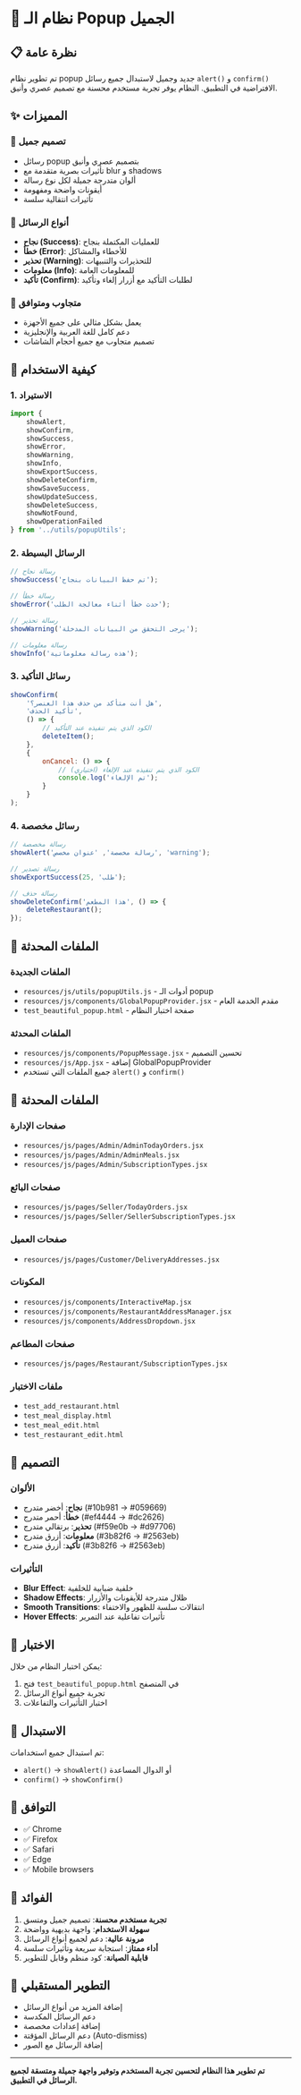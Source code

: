 # 🎨 نظام الـ Popup الجميل

## 📋 نظرة عامة

تم تطوير نظام popup جديد وجميل لاستبدال جميع رسائل `alert()` و `confirm()` الافتراضية في التطبيق. النظام يوفر تجربة مستخدم محسنة مع تصميم عصري وأنيق.

## ✨ المميزات

### 🎨 تصميم جميل
- رسائل popup بتصميم عصري وأنيق
- تأثيرات بصرية متقدمة مع blur و shadows
- ألوان متدرجة جميلة لكل نوع رسالة
- أيقونات واضحة ومفهومة
- تأثيرات انتقالية سلسة

### 🎯 أنواع الرسائل
- **نجاح (Success)**: للعمليات المكتملة بنجاح
- **خطأ (Error)**: للأخطاء والمشاكل
- **تحذير (Warning)**: للتحذيرات والتنبيهات
- **معلومات (Info)**: للمعلومات العامة
- **تأكيد (Confirm)**: لطلبات التأكيد مع أزرار إلغاء وتأكيد

### 📱 متجاوب ومتوافق
- يعمل بشكل مثالي على جميع الأجهزة
- دعم كامل للغة العربية والإنجليزية
- تصميم متجاوب مع جميع أحجام الشاشات

## 🚀 كيفية الاستخدام

### 1. الاستيراد
```javascript
import { 
    showAlert, 
    showConfirm, 
    showSuccess, 
    showError, 
    showWarning, 
    showInfo,
    showExportSuccess,
    showDeleteConfirm,
    showSaveSuccess,
    showUpdateSuccess,
    showDeleteSuccess,
    showNotFound,
    showOperationFailed
} from '../utils/popupUtils';
```

### 2. الرسائل البسيطة
```javascript
// رسالة نجاح
showSuccess('تم حفظ البيانات بنجاح');

// رسالة خطأ
showError('حدث خطأ أثناء معالجة الطلب');

// رسالة تحذير
showWarning('يرجى التحقق من البيانات المدخلة');

// رسالة معلومات
showInfo('هذه رسالة معلوماتية');
```

### 3. رسائل التأكيد
```javascript
showConfirm(
    'هل أنت متأكد من حذف هذا العنصر؟',
    'تأكيد الحذف',
    () => {
        // الكود الذي يتم تنفيذه عند التأكيد
        deleteItem();
    },
    {
        onCancel: () => {
            // الكود الذي يتم تنفيذه عند الإلغاء (اختياري)
            console.log('تم الإلغاء');
        }
    }
);
```

### 4. رسائل مخصصة
```javascript
// رسالة مخصصة
showAlert('رسالة مخصصة', 'عنوان مخصص', 'warning');

// رسالة تصدير
showExportSuccess(25, 'طلب');

// رسالة حذف
showDeleteConfirm('هذا المطعم', () => {
    deleteRestaurant();
});
```

## 🔧 الملفات المحدثة

### الملفات الجديدة
- `resources/js/utils/popupUtils.js` - أدوات الـ popup
- `resources/js/components/GlobalPopupProvider.jsx` - مقدم الخدمة العام
- `test_beautiful_popup.html` - صفحة اختبار النظام

### الملفات المحدثة
- `resources/js/components/PopupMessage.jsx` - تحسين التصميم
- `resources/js/App.jsx` - إضافة GlobalPopupProvider
- جميع الملفات التي تستخدم `alert()` و `confirm()`

## 📁 الملفات المحدثة

### صفحات الإدارة
- `resources/js/pages/Admin/AdminTodayOrders.jsx`
- `resources/js/pages/Admin/AdminMeals.jsx`
- `resources/js/pages/Admin/SubscriptionTypes.jsx`

### صفحات البائع
- `resources/js/pages/Seller/TodayOrders.jsx`
- `resources/js/pages/Seller/SellerSubscriptionTypes.jsx`

### صفحات العميل
- `resources/js/pages/Customer/DeliveryAddresses.jsx`

### المكونات
- `resources/js/components/InteractiveMap.jsx`
- `resources/js/components/RestaurantAddressManager.jsx`
- `resources/js/components/AddressDropdown.jsx`

### صفحات المطاعم
- `resources/js/pages/Restaurant/SubscriptionTypes.jsx`

### ملفات الاختبار
- `test_add_restaurant.html`
- `test_meal_display.html`
- `test_meal_edit.html`
- `test_restaurant_edit.html`

## 🎨 التصميم

### الألوان
- **نجاح**: أخضر متدرج (#10b981 → #059669)
- **خطأ**: أحمر متدرج (#ef4444 → #dc2626)
- **تحذير**: برتقالي متدرج (#f59e0b → #d97706)
- **معلومات**: أزرق متدرج (#3b82f6 → #2563eb)
- **تأكيد**: أزرق متدرج (#3b82f6 → #2563eb)

### التأثيرات
- **Blur Effect**: خلفية ضبابية للخلفية
- **Shadow Effects**: ظلال متدرجة للأيقونات والأزرار
- **Smooth Transitions**: انتقالات سلسة للظهور والاختفاء
- **Hover Effects**: تأثيرات تفاعلية عند التمرير

## 🧪 الاختبار

يمكن اختبار النظام من خلال:
1. فتح `test_beautiful_popup.html` في المتصفح
2. تجربة جميع أنواع الرسائل
3. اختبار التأثيرات والتفاعلات

## 🔄 الاستبدال

تم استبدال جميع استخدامات:
- `alert()` → `showAlert()` أو الدوال المساعدة
- `confirm()` → `showConfirm()`

## 📱 التوافق

- ✅ Chrome
- ✅ Firefox
- ✅ Safari
- ✅ Edge
- ✅ Mobile browsers

## 🎯 الفوائد

1. **تجربة مستخدم محسنة**: تصميم جميل ومتسق
2. **سهولة الاستخدام**: واجهة بديهية وواضحة
3. **مرونة عالية**: دعم لجميع أنواع الرسائل
4. **أداء ممتاز**: استجابة سريعة وتأثيرات سلسة
5. **قابلية الصيانة**: كود منظم وقابل للتطوير

## 🚀 التطوير المستقبلي

- إضافة المزيد من أنواع الرسائل
- دعم الرسائل المكدسة
- إضافة إعدادات مخصصة
- دعم الرسائل المؤقتة (Auto-dismiss)
- إضافة الرسائل مع الصور

---

**تم تطوير هذا النظام لتحسين تجربة المستخدم وتوفير واجهة جميلة ومتسقة لجميع الرسائل في التطبيق.**
